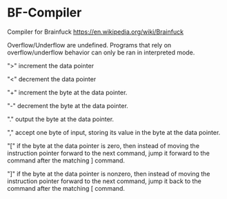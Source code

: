 # BF-Compiler
Compiler for Brainfuck https://en.wikipedia.org/wiki/Brainfuck

Overflow/Underflow are undefined.
Programs that rely on overflow/underflow behavior can only be ran in interpreted mode.

">"	increment the data pointer

"<"	decrement the data pointer

"+"	increment the byte at the data pointer.

"-"	decrement the byte at the data pointer.

"."	output the byte at the data pointer.

","	accept one byte of input, storing its value in the byte at the data pointer.

"["	if the byte at the data pointer is zero, then instead of moving the instruction pointer forward to the next command, jump it forward to the command after the matching ] command.

"]"	if the byte at the data pointer is nonzero, then instead of moving the instruction pointer forward to the next command, jump it back to the command after the matching [ command.
